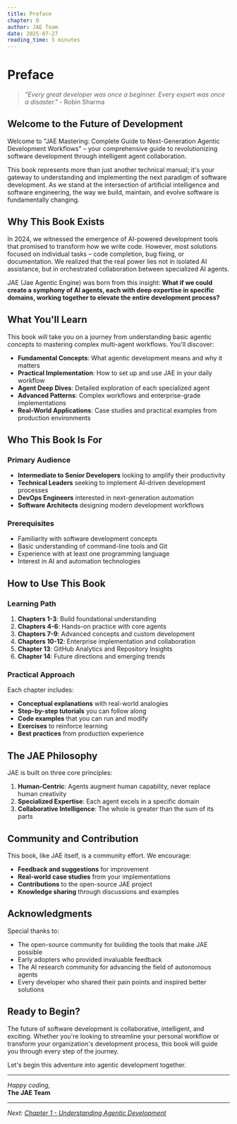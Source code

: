 ```yaml
---
title: Preface
chapter: 0
author: JAE Team
date: 2025-07-27
reading_time: 5 minutes
---
```


# Preface

> *"Every great developer was once a beginner. Every expert was once a disaster."* - Robin Sharma

## Welcome to the Future of Development

Welcome to "JAE Mastering: Complete Guide to Next-Generation Agentic Development Workflows" – your comprehensive guide to revolutionizing software development through intelligent agent collaboration.

This book represents more than just another technical manual; it's your gateway to understanding and implementing the next paradigm of software development. As we stand at the intersection of artificial intelligence and software engineering, the way we build, maintain, and evolve software is fundamentally changing.

## Why This Book Exists

In 2024, we witnessed the emergence of AI-powered development tools that promised to transform how we write code. However, most solutions focused on individual tasks – code completion, bug fixing, or documentation. We realized that the real power lies not in isolated AI assistance, but in orchestrated collaboration between specialized AI agents.

JAE (Jae Agentic Engine) was born from this insight: **What if we could create a symphony of AI agents, each with deep expertise in specific domains, working together to elevate the entire development process?**

## What You'll Learn

This book will take you on a journey from understanding basic agentic concepts to mastering complex multi-agent workflows. You'll discover:

- **Fundamental Concepts**: What agentic development means and why it matters
- **Practical Implementation**: How to set up and use JAE in your daily workflow
- **Agent Deep Dives**: Detailed exploration of each specialized agent
- **Advanced Patterns**: Complex workflows and enterprise-grade implementations
- **Real-World Applications**: Case studies and practical examples from production environments

## Who This Book Is For

### Primary Audience
- **Intermediate to Senior Developers** looking to amplify their productivity
- **Technical Leaders** seeking to implement AI-driven development processes
- **DevOps Engineers** interested in next-generation automation
- **Software Architects** designing modern development workflows

### Prerequisites
- Familiarity with software development concepts
- Basic understanding of command-line tools and Git
- Experience with at least one programming language
- Interest in AI and automation technologies

## How to Use This Book

### Learning Path
1. **Chapters 1-3**: Build foundational understanding
2. **Chapters 4-6**: Hands-on practice with core agents
3. **Chapters 7-9**: Advanced concepts and custom development
4. **Chapters 10-12**: Enterprise implementation and collaboration
5. **Chapter 13**: GitHub Analytics and Repository Insights
6. **Chapter 14**: Future directions and emerging trends

### Practical Approach
Each chapter includes:
- **Conceptual explanations** with real-world analogies
- **Step-by-step tutorials** you can follow along
- **Code examples** that you can run and modify
- **Exercises** to reinforce learning
- **Best practices** from production experience

## The JAE Philosophy

JAE is built on three core principles:

1. **Human-Centric**: Agents augment human capability, never replace human creativity
2. **Specialized Expertise**: Each agent excels in a specific domain
3. **Collaborative Intelligence**: The whole is greater than the sum of its parts

## Community and Contribution

This book, like JAE itself, is a community effort. We encourage:
- **Feedback and suggestions** for improvement
- **Real-world case studies** from your implementations
- **Contributions** to the open-source JAE project
- **Knowledge sharing** through discussions and examples

## Acknowledgments

Special thanks to:
- The open-source community for building the tools that make JAE possible
- Early adopters who provided invaluable feedback
- The AI research community for advancing the field of autonomous agents
- Every developer who shared their pain points and inspired better solutions

## Ready to Begin?

The future of software development is collaborative, intelligent, and exciting. Whether you're looking to streamline your personal workflow or transform your organization's development process, this book will guide you through every step of the journey.

Let's begin this adventure into agentic development together.

---

*Happy coding,*  
**The JAE Team**

---

*Next: [Chapter 1 - Understanding Agentic Development](01-introduction.md)*